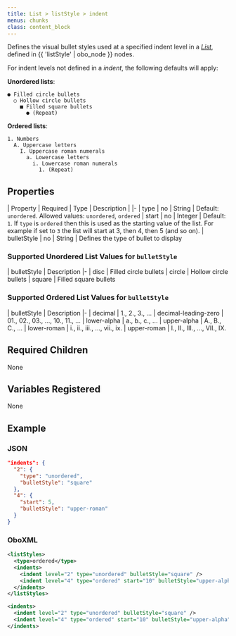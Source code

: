 ```yaml
---
title: List > listStyle > indent
menus: chunks
class: content_block
---
```


Defines the visual bullet styles used at a specified indent level in a _[List](list.html)_, defined in {{ 'listStyle' | obo_node }} nodes.

For indent levels not defined in a _indent_, the following defaults will apply:

**Unordered lists**:

```text
● Filled circle bullets
  ○ Hollow circle bullets
    ■ Filled square bullets
      ● (Repeat)
```

**Ordered lists**:

```text
1. Numbers
  A. Uppercase letters
    I. Uppercase roman numerals
      a. Lowercase letters
        i. Lowercase roman numerals
          1. (Repeat)
```

## Properties

| Property | Required | Type | Description |
|-
| type | no | String | Default: `unordered`. Allowed values: `unordered`, `ordered`
| start | no | Integer | Default: `1`. If `type` is `ordered` then this is used as the starting value of the list. For example if set to `3` the list will start at 3, then 4, then 5 (and so on).
| bulletStyle | no | String | Defines the type of bullet to display

### Supported Unordered List Values for `bulletStyle`

| bulletStyle | Description
|-
| disc | Filled circle bullets
| circle | Hollow circle bullets
| square | Filled square bullets

### Supported Ordered List Values for `bulletStyle`

| bulletStyle | Description
|-
| decimal | 1., 2., 3., ...
| decimal-leading-zero | 01., 02., 03., ..., 10., 11., ...
| lower-alpha | a., b., c., ...
| upper-alpha | A., B., C., ...
| lower-roman | i., ii., iii., ..., vii., ix.
| upper-roman | I., II., III., ..., VII., IX.

## Required Children

None

## Variables Registered

None

## Example

### JSON

```json
"indents": {
  "2": {
    "type": "unordered",
    "bulletStyle": "square"
  },
  "4": {
    "start": 5,
    "bulletStyle": "upper-roman"
  }
}
```

### OboXML

```xml
<listStyles>
  <type>ordered</type>
  <indents>
    <indent level="2" type="unordered" bulletStyle="square" />
    <indent level="4" type="ordered" start="10" bulletStyle="upper-alpha" />
  </indents>
</listStyles>
```

```xml
<indents>
  <indent level="2" type="unordered" bulletStyle="square" />
  <indent level="4" type="ordered" start="10" bulletStyle="upper-alpha" />
</indents>
```
